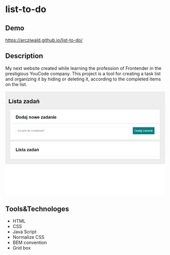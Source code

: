 # list-to-do

## Demo

https://arcziwald.github.io/list-to-do/

## Description

My next website created while learning the profession of Frontender in the prestigious YouCode company.
This project is a tool for creating a task list and organizing it by hiding or deleting it, according to the completed items on the list.

![presentation list to do](images/list-to-do.gif)

## Tools&Technologes

- HTML
- CSS
- Java Script
- Normalize CSS
- BEM convention
- Grid box
